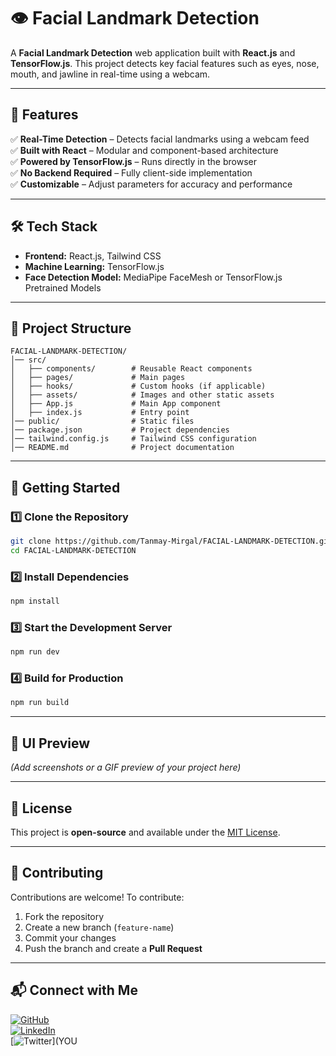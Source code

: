 # 👁️ Facial Landmark Detection

A **Facial Landmark Detection** web application built with **React.js** and **TensorFlow.js**. This project detects key facial features such as eyes, nose, mouth, and jawline in real-time using a webcam.

---

## 🚀 Features

✅ **Real-Time Detection** – Detects facial landmarks using a webcam feed  
✅ **Built with React** – Modular and component-based architecture  
✅ **Powered by TensorFlow.js** – Runs directly in the browser  
✅ **No Backend Required** – Fully client-side implementation  
✅ **Customizable** – Adjust parameters for accuracy and performance  

---

## 🛠️ Tech Stack

- **Frontend:** React.js, Tailwind CSS  
- **Machine Learning:** TensorFlow.js  
- **Face Detection Model:** MediaPipe FaceMesh or TensorFlow.js Pretrained Models  

---

## 📂 Project Structure

```
FACIAL-LANDMARK-DETECTION/
│── src/
│   ├── components/        # Reusable React components
│   ├── pages/             # Main pages
│   ├── hooks/             # Custom hooks (if applicable)
│   ├── assets/            # Images and other static assets
│   ├── App.js             # Main App component
│   ├── index.js           # Entry point
│── public/                # Static files
│── package.json           # Project dependencies
│── tailwind.config.js     # Tailwind CSS configuration
│── README.md              # Project documentation
```

---

## 📌 Getting Started

### 1️⃣ Clone the Repository

```sh
git clone https://github.com/Tanmay-Mirgal/FACIAL-LANDMARK-DETECTION.git
cd FACIAL-LANDMARK-DETECTION
```

### 2️⃣ Install Dependencies

```sh
npm install
```

### 3️⃣ Start the Development Server

```sh
npm run dev
```

### 4️⃣ Build for Production

```sh
npm run build
```

---

## 🎨 UI Preview

_(Add screenshots or a GIF preview of your project here)_

---

## 📜 License

This project is **open-source** and available under the [MIT License](LICENSE).  

---

## 🤝 Contributing

Contributions are welcome! To contribute:  
1. Fork the repository  
2. Create a new branch (`feature-name`)  
3. Commit your changes  
4. Push the branch and create a **Pull Request**  

---

## 📬 Connect with Me

[![GitHub](https://img.shields.io/badge/GitHub-TanmayMirgal-blue?style=flat&logo=github)](https://github.com/Tanmay-Mirgal)  
[![LinkedIn](https://img.shields.io/badge/LinkedIn-TanmayMirgal-blue?style=flat&logo=linkedin)](YOUR_LINKEDIN_URL)  
[![Twitter](https://img.shields.io/badge/Twitter-TanmayMirgal-blue?style=flat&logo=twitter)](YOU
